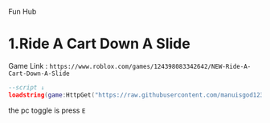 Fun Hub
# 1.Ride A Cart Down A Slide
Game Link : ``` https://www.roblox.com/games/124398083342642/NEW-Ride-A-Cart-Down-A-Slide ```


```lua
--script ↓
loadstring(game:HttpGet("https://raw.githubusercontent.com/manuisgod1231/scriptgui/refs/heads/main/script/Ride%20A%20Cart%20Down%20A%20Slide.lua"))()
```
the pc toggle is press ``` E ```
